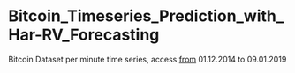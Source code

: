 # Bitcoin_Timeseries_Prediction_with_Har-RV_Forecasting
Bitcoin Dataset per minute time series, access [from](https://drive.google.com/drive/folders/1Z5sn9S8jx_AqNFic_3xB0YRjlaJcPqri?usp=sharing) 01.12.2014 to 09.01.2019

 

